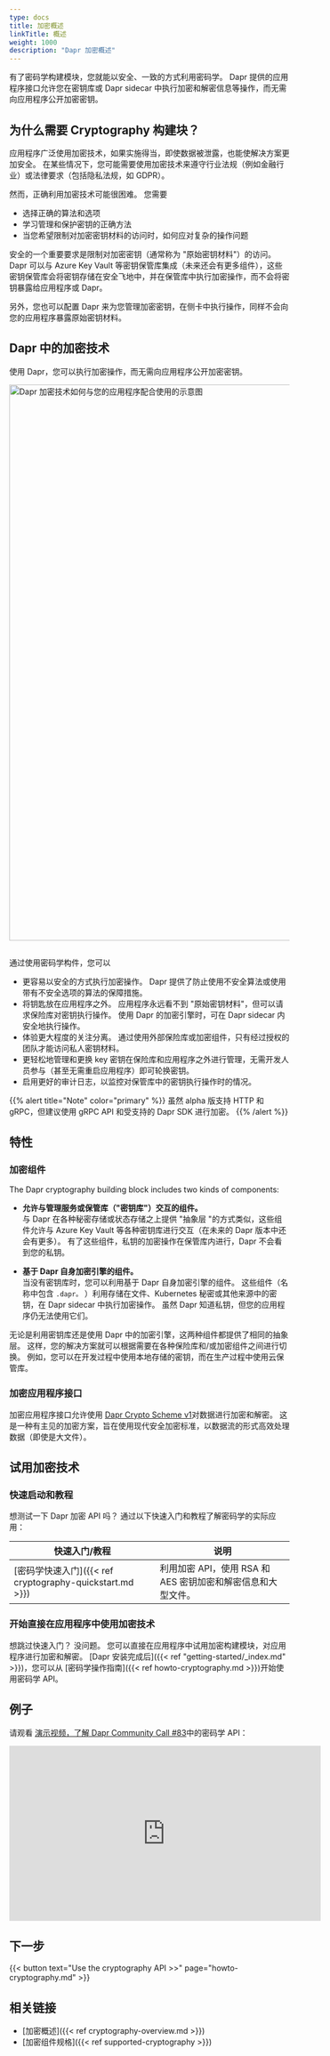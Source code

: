 ```yaml
---
type: docs
title: 加密概述
linkTitle: 概述
weight: 1000
description: "Dapr 加密概述"
---
```


有了密码学构建模块，您就能以安全、一致的方式利用密码学。 Dapr 提供的应用程序接口允许您在密钥库或 Dapr sidecar 中执行加密和解密信息等操作，而无需向应用程序公开加密密钥。

## 为什么需要 Cryptography 构建块？

应用程序广泛使用加密技术，如果实施得当，即使数据被泄露，也能使解决方案更加安全。 在某些情况下，您可能需要使用加密技术来遵守行业法规（例如金融行业）或法律要求（包括隐私法规，如 GDPR）。

然而，正确利用加密技术可能很困难。 您需要

- 选择正确的算法和选项
- 学习管理和保护密钥的正确方法
- 当您希望限制对加密密钥材料的访问时，如何应对复杂的操作问题

安全的一个重要要求是限制对加密密钥（通常称为 "原始密钥材料"）的访问。 Dapr 可以与 Azure Key Vault 等密钥保管库集成（未来还会有更多组件），这些密钥保管库会将密钥存储在安全飞地中，并在保管库中执行加密操作，而不会将密钥暴露给应用程序或 Dapr。

另外，您也可以配置 Dapr 来为您管理加密密钥，在侧卡中执行操作，同样不会向您的应用程序暴露原始密钥材料。

## Dapr 中的加密技术

使用 Dapr，您可以执行加密操作，而无需向应用程序公开加密密钥。

<img src="/images/cryptography-overview.png" width=1000 style="padding-bottom:15px;" alt="Dapr 加密技术如何与您的应用程序配合使用的示意图">


通过使用密码学构件，您可以

- 更容易以安全的方式执行加密操作。 Dapr 提供了防止使用不安全算法或使用带有不安全选项的算法的保障措施。
- 将钥匙放在应用程序之外。 应用程序永远看不到 "原始密钥材料"，但可以请求保险库对密钥执行操作。 使用 Dapr 的加密引擎时，可在 Dapr sidecar 内安全地执行操作。
- 体验更大程度的关注分离。 通过使用外部保险库或加密组件，只有经过授权的团队才能访问私人密钥材料。
- 更轻松地管理和更换 key 密钥在保险库和应用程序之外进行管理，无需开发人员参与（甚至无需重启应用程序）即可轮换密钥。
- 启用更好的审计日志，以监控对保管库中的密钥执行操作时的情况。

{{% alert title="Note" color="primary" %}}
虽然 alpha 版支持 HTTP 和 gRPC，但建议使用 gRPC API 和受支持的 Dapr SDK 进行加密。
{{% /alert %}}

## 特性

### 加密组件

The Dapr cryptography building block includes two kinds of components:

- **允许与管理服务或保管库（"密钥库"）交互的组件。**   
  与 Dapr 在各种秘密存储或状态存储之上提供 "抽象层 "的方式类似，这些组件允许与 Azure Key Vault 等各种密钥库进行交互（在未来的 Dapr 版本中还会有更多）。 有了这些组件，私钥的加密操作在保管库内进行，Dapr 不会看到您的私钥。

- **基于 Dapr 自身加密引擎的组件。**  
  当没有密钥库时，您可以利用基于 Dapr 自身加密引擎的组件。 这些组件（名称中包含 `.dapr。` ）利用存储在文件、Kubernetes 秘密或其他来源中的密钥，在 Dapr sidecar 中执行加密操作。 虽然 Dapr 知道私钥，但您的应用程序仍无法使用它们。

无论是利用密钥库还是使用 Dapr 中的加密引擎，这两种组件都提供了相同的抽象层。 这样，您的解决方案就可以根据需要在各种保险库和/或加密组件之间进行切换。 例如，您可以在开发过程中使用本地存储的密钥，而在生产过程中使用云保管库。

### 加密应用程序接口

加密应用程序接口允许使用 [Dapr Crypto Scheme v1](https://github.com/dapr/kit/blob/main/schemes/enc/v1/README.md)对数据进行加密和解密。 这是一种有主见的加密方案，旨在使用现代安全加密标准，以数据流的形式高效处理数据（即使是大文件）。

## 试用加密技术

### 快速启动和教程

想测试一下 Dapr 加密 API 吗？ 通过以下快速入门和教程了解密码学的实际应用：

| 快速入门/教程                                           | 说明                                    |
| ------------------------------------------------- | ------------------------------------- |
| [密码学快速入门]({{< ref cryptography-quickstart.md >}}) | 利用加密 API，使用 RSA 和 AES 密钥加密和解密信息和大型文件。 |

### 开始直接在应用程序中使用加密技术

想跳过快速入门？ 没问题。 您可以直接在应用程序中试用加密构建模块，对应用程序进行加密和解密。 [Dapr 安装完成后]({{< ref "getting-started/_index.md" >}})，您可以从 [密码学操作指南]({{< ref howto-cryptography.md >}})开始使用密码学 API。

## 例子

请观看 [演示视频，了解 Dapr Community Call #83](https://youtu.be/PRWYX4lb2Sg?t=1148)中的密码学 API：

<iframe width="560" height="315" src="https://www.youtube-nocookie.com/embed/PRWYX4lb2Sg?start=1148" title="YouTube 视频播放器" frameborder="0" allow="accelerometer; autoplay; clipboard-write; encrypted-media; gyroscope; picture-in-picture; web-share" allowfullscreen></iframe>

## 下一步

{{< button text="Use the cryptography API >>" page="howto-cryptography.md" >}}

## 相关链接
- [加密概述]({{< ref cryptography-overview.md >}})
- [加密组件规格]({{< ref supported-cryptography >}})